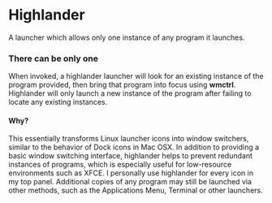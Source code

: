 # Highlander
A launcher which allows only one instance of any program it launches.

### There can be only one
When invoked, a highlander launcher will look for an existing instance of the program provided, then bring that program into focus using **wmctrl**. Highlander will only launch a new instance of the program after failing to locate any existing instances.

#### Why?
This essentially transforms Linux launcher icons into window switchers, similar to the behavior of Dock icons in Mac OSX. In addition to providing a basic window switching interface, highlander helps to prevent redundant instances of programs, which is especially useful for low-resource environments such as XFCE. I personally use highlander for every icon in my top panel. Additional copies of any program may still be launched via other methods, such as the Applications Menu, Terminal or other launchers. 
